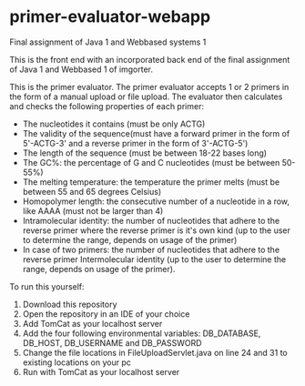 # primer-evaluator-webapp
Final assignment of Java 1 and Webbased systems 1

This is the front end with an incorporated back end of the final assignment of Java 1 and Webbased 1 of imgorter.

This is the primer evaluator.
The primer evaluator accepts 1 or 2 primers in the form of a manual upload or file upload.
The evaluator then calculates and checks the following properties of each primer:
- The nucleotides it contains (must be only ACTG)
- The validity of the sequence(must have a forward primer in the form of 5'-ACTG-3' and a reverse primer in the form of 3'-ACTG-5')
- The length of the sequence (must be between 18-22 bases long)
- The GC%: the percentage of G and C nucleotides (must be between 50-55%)
- The melting temperature: the temperature the primer melts (must be between 55 and 65 degrees Celsius)
- Homopolymer length: the consecutive number of a nucleotide in a row, like AAAA (must not be larger than 4)
- Intramolecular identity: the number of nucleotides that adhere to the reverse primer where the reverse primer is it's own kind (up to the user to determine the range, depends on usage of the primer)
- In case of two primers: the number of nucleotides that adhere to the reverse primer Intermolecular identity (up to the user to determine the range, depends on usage of the primer).

To run this yourself:
1. Download this repository
2. Open the repository in an IDE of your choice
3. Add TomCat as your localhost server
4. Add the four following environmental variables: DB_DATABASE, DB_HOST, DB_USERNAME and DB_PASSWORD
5. Change the file locations in FileUploadServlet.java on line 24 and 31 to existing locations on your pc
6. Run with TomCat as your localhost server
